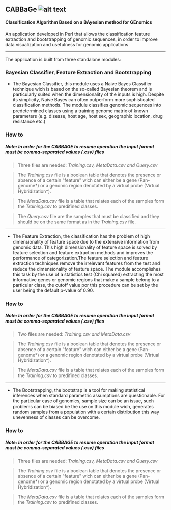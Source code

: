 ## CABBaGe    ![alt text](https://github.com/TorresRC/BayesianClassifier/blob/master/CABicon20.png)

#### Classification Algorithm Based on a BAyesian method for GEnomics

An application developed in Perl that allows the classification feature extraction and bootstrapping of genomic sequences, in order to improve data visualization and usefulness for genomic applications
____

The application is built from three standalone modules:
### Bayesian Classifier, Feature Extraction and Bootstrapping

* The Bayesian Classifier, this module uses a Naive Bayes Classifier technique wich is based on the so-called Bayesian theorem and is particularly suited when the dimensionality of the inputs is high. Despite its simplicity, Naive Bayes can often outperform more sophisticated classification methods. The module classifies genomic sequences into predetermined classes using a training genome matrix of known parameters (e.g. disease, host age, host sex, geographic location, drug resistance etc.)

### How to
##### **_Note:_  In order for the CABBAGE to resume operation the input format must be comma-separated values (.csv) files**
> Three files are needed: _Training.csv, MetaData.csv and Query.csv_

> The _Training.csv_ file is a boolean table that denotes the presence or absence of a certain "feature" wich can either be a gene (Pan-genome*) or a genomic region denotated by a virtual probe (Virtual Hybridization*).

> The _MetaData.csv_ file is a table that relates each of the samples form the _Training.csv_ to predifined classes.

> The _Query.csv_ file are the samples that must be classified and they should be on the same format as in the _Training.csv_ file.


____
* The Feature Extraction, the classification has the problem of high dimensionality of feature space due to the extensive information from genomic data. This high dimensionality of feature space is solved by feature selection and feature extraction methods and improves the performance of categorization.The feature selection and feature extraction techniques remove the irrelevant features from the test and reduce the dimensionality of feature space. The module accomplishes this task by the use of a statistics test (Chi squared) extracting the most informative genes or genomic regions that make a sample belong to a particular class, the cutoff value por this procedure can be set by the user being the default p-value of 0.90.

### How to
##### **_Note:_  In order for the CABBAGE to resume operation the input format must be comma-separated values (.csv) files**
> Two files are needed: _Training.csv and MetaData.csv_

> The _Training.csv_ file is a boolean table that denotes the presence or absence of a certain "feature" wich can either be a gene (Pan-genome*) or a genomic region denotated by a virtual probe (Virtual Hybridization*).

> The _MetaData.csv_ file is a table that relates each of the samples form the _Training.csv_ to predifined classes.


____
* The Bootstrapping, the bootstrap is a tool for making statistical inferences when standard parametric assumptions are questionable. For the particular case of genomics, sample size can be an issue, such problems can be biased be the use on this module wich, generates random samples from a population with a certain distribution this way unevenness of classes can be overcome.

### How to
##### **_Note:_  In order for the CABBAGE to resume operation the input format must be comma-separated values (.csv) files**
> Three files are needed: _Training.csv, MetaData.csv and Query.csv_

> The _Training.csv_ file is a boolean table that denotes the presence or absence of a certain "feature" wich can either be a gene (Pan-genome*) or a genomic region denotated by a virtual probe (Virtual Hybridization*).

> The _MetaData.csv_ file is a table that relates each of the samples form the _Training.csv_ to predifined classes.





